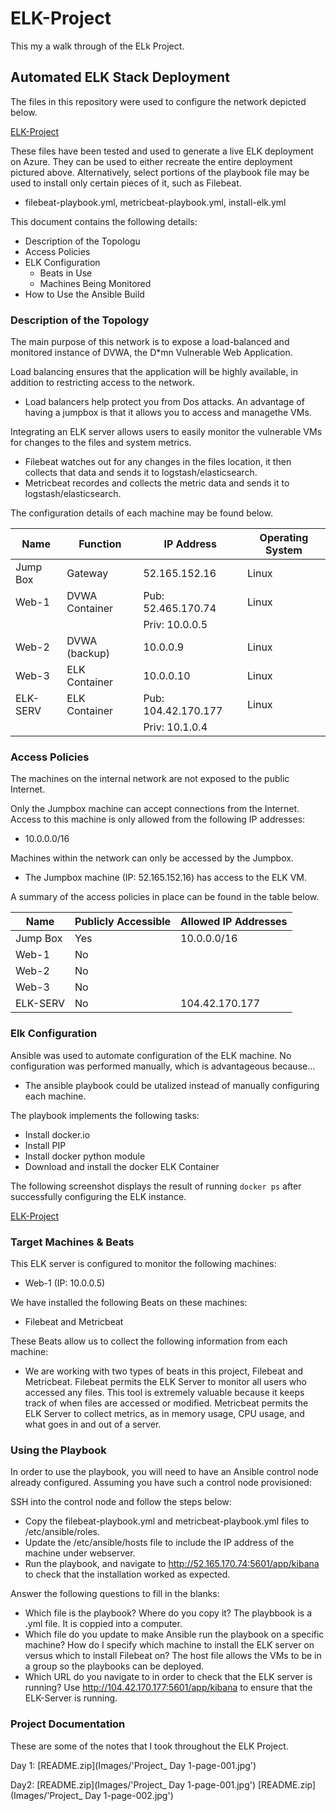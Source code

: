 # ELK-Project
This my a walk through of the ELk Project.


## Automated ELK Stack Deployment

The files in this repository were used to configure the network depicted below.

[ELK-Project](Images/CloudSecurity.drawio.png)

These files have been tested and used to generate a live ELK deployment on Azure. They can be used to either recreate the entire deployment pictured above. Alternatively, select portions of the playbook file may be used to install only certain pieces of it, such as Filebeat.

  - filebeat-playbook.yml, metricbeat-playbook.yml, install-elk.yml

This document contains the following details:
- Description of the Topologu
- Access Policies
- ELK Configuration
  - Beats in Use
  - Machines Being Monitored
- How to Use the Ansible Build


### Description of the Topology

The main purpose of this network is to expose a load-balanced and monitored instance of DVWA, the D*mn Vulnerable Web Application.

Load balancing ensures that the application will be highly available, in addition to restricting access to the network.
- Load balancers help protect you from Dos attacks. An advantage of having a jumpbox is that it allows you to access and managethe VMs.

Integrating an ELK server allows users to easily monitor the vulnerable VMs for changes to the files and system metrics.
- Filebeat watches out for any changes in the files location, it then collects that data and sends it to logstash/elasticsearch. 
- Metricbeat recordes and collects the metric data and sends it to logstash/elasticsearch.

The configuration details of each machine may be found below.


| Name     | Function       | IP Address          | Operating System |
|----------|----------------|---------------------|------------------|
| Jump Box | Gateway        | 52.165.152.16       | Linux            |
| Web-1    | DVWA Container | Pub: 52.465.170.74  | Linux            |
|          |                | Priv: 10.0.0.5      |                  |
| Web-2    | DVWA (backup)  | 10.0.0.9            | Linux            |
| Web-3    | ELK Container  | 10.0.0.10           | Linux            |
| ELK-SERV | ELK Container  | Pub: 104.42.170.177 | Linux            |
|          |                | Priv: 10.1.0.4      |                  |

### Access Policies

The machines on the internal network are not exposed to the public Internet. 

Only the Jumpbox machine can accept connections from the Internet. Access to this machine is only allowed from the following IP addresses:
- 10.0.0.0/16

Machines within the network can only be accessed by the Jumpbox.
- The Jumpbox machine (IP: 52.165.152.16) has access to the ELK VM.

A summary of the access policies in place can be found in the table below.

| Name     | Publicly Accessible | Allowed IP Addresses |
|----------|---------------------|----------------------|
| Jump Box | Yes                 | 10.0.0.0/16          |
| Web-1    | No                  |                      |
| Web-2    | No                  |                      |
| Web-3    | No                  |                      |
| ELK-SERV | No                  | 104.42.170.177       |

### Elk Configuration

Ansible was used to automate configuration of the ELK machine. No configuration was performed manually, which is advantageous because...
- The ansible playbook could be utalized instead of manually configuring each machine.

The playbook implements the following tasks:
- Install docker.io
- Install PIP
- Install docker python module
- Download and install the docker ELK Container

The following screenshot displays the result of running `docker ps` after successfully configuring the ELK instance.

[ELK-Project](Images/docker_ps_output.png)        

### Target Machines & Beats
This ELK server is configured to monitor the following machines:
- Web-1 (IP: 10.0.0.5)

We have installed the following Beats on these machines:
- Filebeat and Metricbeat

These Beats allow us to collect the following information from each machine:
- We are working with two types of beats in this project, Filebeat and Metricbeat. Filebeat permits the ELK Server to monitor all users who accessed any files. This tool is extremely valuable because it keeps track of when files are accessed or modified. Metricbeat permits the ELK Server to collect metrics, as in memory usage, CPU usage, and what goes in and out of a server. 

### Using the Playbook
In order to use the playbook, you will need to have an Ansible control node already configured. Assuming you have such a control node provisioned: 

SSH into the control node and follow the steps below:
- Copy the filebeat-playbook.yml and metricbeat-playbook.yml files to /etc/ansible/roles.
- Update the /etc/ansible/hosts file to include the IP address of the machine under webserver.
- Run the playbook, and navigate to http://52.165.170.74:5601/app/kibana to check that the installation worked as expected.

Answer the following questions to fill in the blanks:
- Which file is the playbook? Where do you copy it?  The playbbook is a .yml file. It is coppied into a computer.
- Which file do you update to make Ansible run the playbook on a specific machine? How do I specify which machine to install the ELK server on versus which to install Filebeat on? The host file allows the VMs to be in a group so the playbooks can be deployed.
- Which URL do you navigate to in order to check that the ELK server is running? Use http://104.42.170.177:5601/app/kibana to ensure that the ELK-Server is running.

### Project Documentation
These are some of the notes that I took throughout the ELK Project.

Day 1:
[README.zip](Images/'Project_ Day 1-page-001.jpg') 


Day2:
[README.zip](Images/'Project_ Day 1-page-001.jpg')
[README.zip](Images/'Project_ Day 1-page-002.jpg') 

